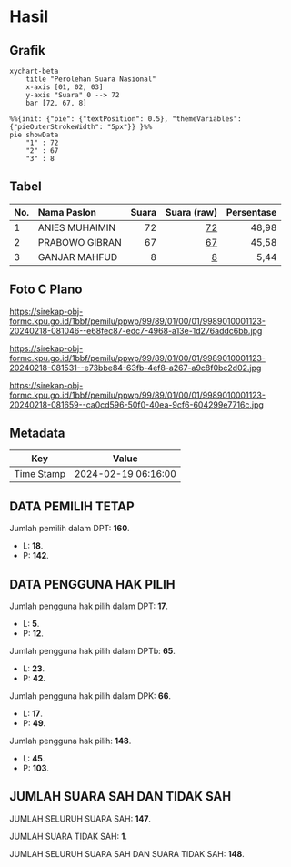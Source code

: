 # Hasil

## Grafik

```mermaid
xychart-beta
    title "Perolehan Suara Nasional"
    x-axis [01, 02, 03]
    y-axis "Suara" 0 --> 72
    bar [72, 67, 8]
```

```mermaid
%%{init: {"pie": {"textPosition": 0.5}, "themeVariables": {"pieOuterStrokeWidth": "5px"}} }%%
pie showData
    "1" : 72
    "2" : 67
    "3" : 8
```

## Tabel

| No. | Nama Paslon    | Suara | Suara (raw) | Persentase |
|:--- |:-------------- | -----:| -----------:| ----------:|
| 1   | ANIES MUHAIMIN | 72    | [72][p-1]   | 48,98      |
| 2   | PRABOWO GIBRAN | 67    | [67][p-2]   | 45,58      |
| 3   | GANJAR MAHFUD  | 8     | [8][p-3]    | 5,44       |


[p-1]: https://github.com/gigit-pemilu/pemilu-2024/blob/main/pilpres/hitung-suara/sub/99-luar-negeri/sub/89-penang-malaysia/sub/01-penang-malaysia/sub/0001-penang-malaysia/sub/123-ksk-108/sub/paslon-1.txt
[p-2]: https://github.com/gigit-pemilu/pemilu-2024/blob/main/pilpres/hitung-suara/sub/99-luar-negeri/sub/89-penang-malaysia/sub/01-penang-malaysia/sub/0001-penang-malaysia/sub/123-ksk-108/sub/paslon-2.txt
[p-3]: https://github.com/gigit-pemilu/pemilu-2024/blob/main/pilpres/hitung-suara/sub/99-luar-negeri/sub/89-penang-malaysia/sub/01-penang-malaysia/sub/0001-penang-malaysia/sub/123-ksk-108/sub/paslon-3.txt

## Foto C Plano

https://sirekap-obj-formc.kpu.go.id/1bbf/pemilu/ppwp/99/89/01/00/01/9989010001123-20240218-081046--e68fec87-edc7-4968-a13e-1d276addc6bb.jpg

https://sirekap-obj-formc.kpu.go.id/1bbf/pemilu/ppwp/99/89/01/00/01/9989010001123-20240218-081531--e73bbe84-63fb-4ef8-a267-a9c8f0bc2d02.jpg

https://sirekap-obj-formc.kpu.go.id/1bbf/pemilu/ppwp/99/89/01/00/01/9989010001123-20240218-081659--ca0cd596-50f0-40ea-9cf6-604299e7716c.jpg


## Metadata

| Key        | Value               |
| ---------- | ------------------- |
| Time Stamp | 2024-02-19 06:16:00 |


## DATA PEMILIH TETAP

Jumlah pemilih dalam DPT: **160**.
 * L: **18**.
 * P: **142**.

## DATA PENGGUNA HAK PILIH

Jumlah pengguna hak pilih dalam DPT: **17**.
 * L: **5**.
 * P: **12**.

Jumlah pengguna hak pilih dalam DPTb: **65**.
 * L: **23**.
 * P: **42**.

Jumlah pengguna hak pilih dalam DPK: **66**.
 * L: **17**.
 * P: **49**.

Jumlah pengguna hak pilih: **148**.
 * L: **45**.
 * P: **103**.

## JUMLAH SUARA SAH DAN TIDAK SAH

JUMLAH SELURUH SUARA SAH: **147**.

JUMLAH SUARA TIDAK SAH: **1**.

JUMLAH SELURUH SUARA SAH DAN SUARA TIDAK SAH: **148**.


